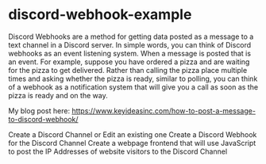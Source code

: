 # discord-webhook-example

Discord Webhooks are a method for getting data posted as a message to a text channel in a Discord server.  In simple words, you can think of Discord webhooks as an event listening system.  When a message is posted that is an event.  For example, suppose you have ordered a pizza and are waiting for the pizza to get delivered. Rather than calling the pizza place multiple times and asking whether the pizza is ready, similar to polling, you can think of a webhook as a notification system that will give you a call as soon as the pizza is ready and on the way.

My blog post here:  https://www.keyideasinc.com/how-to-post-a-message-to-discord-webhook/

Create a Discord Channel or Edit an existing one
Create a Discord Webhook for the Discord Channel
Create a webpage frontend that will use JavaScript to post the IP Addresses of website visitors to the Discord Channel

